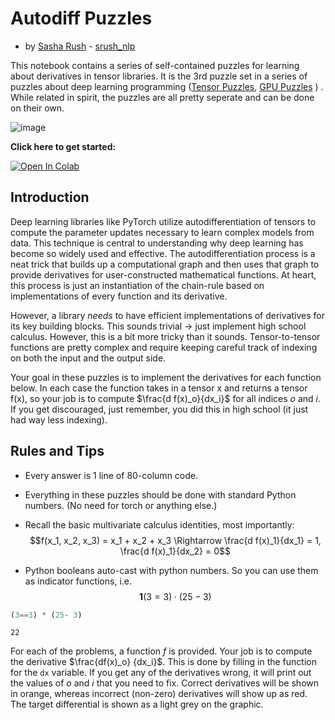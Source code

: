 # Autodiff Puzzles
- by [Sasha Rush](http://rush-nlp.com) - [srush_nlp](https://twitter.com/srush_nlp)


This notebook contains a series of self-contained puzzles for learning about derivatives in tensor libraries. It is the 3rd puzzle set in a series of puzzles about deep learning programming ([Tensor Puzzles](https://github.com/srush/Tensor-Puzzles), [GPU Puzzles](https://github.com/srush/GPU-Puzzles) ) . While related in spirit, the puzzles are all pretty seperate and can be done on their own. 

![image](https://user-images.githubusercontent.com/35882/199065527-768cbd74-eecf-45cf-8420-73a881354c59.png)

**Click here to get started:**

[![Open In Colab](https://colab.research.google.com/assets/colab-badge.svg)](https://colab.research.google.com/github/srush/Autodiff-Puzzles/blob/main/autodiff_puzzlers.ipynb)



## Introduction

Deep learning libraries like PyTorch utilize autodifferentiation of tensors to compute the parameter updates necessary to learn complex models from data. This technique is central to understanding why deep learning has become so widely used and effective. The autodifferentiation process is a neat trick that builds up a computational graph and then uses that graph to provide derivatives for user-constructed mathematical functions. At heart, this process is just an instantiation of the chain-rule based on implementations of every function and its derivative. 

However, a library *needs* to have efficient implementations of derivatives for its key building blocks. This sounds trivial -> just implement high school calculus. However, this is a bit more tricky than it sounds. Tensor-to-tensor functions are pretty complex and require keeping careful track of indexing on both the input and the output side. 

Your goal in these puzzles is to implement the derivatives for each function below. In each case the function takes in a tensor x and returns a tensor f(x), so your job is to compute $\frac{d f(x)_o}{dx_i}$ for all indices $o$ and $i$. If you get discouraged, just remember, you did this in high school (it just had way less indexing).

## Rules and Tips

* Every answer is 1 line of 80-column code. 
* Everything in these puzzles should be done with standard Python numbers. (No need for torch or anything else.)
* Recall the basic multivariate calculus identities, most importantly: 
$$f(x_1, x_2, x_3) = x_1 + x_2 + x_3 \Rightarrow \frac{d f(x)_1}{dx_1} = 1, \frac{d f(x)_1}{dx_2} = 0$$

* Python booleans auto-cast with python numbers. So you can use them as indicator functions, i.e. $$\mathbf{1}(3=3) \cdot (25-3)$$



```python
(3==3) * (25- 3)
```




    22





For each of the problems, a function $f$ is provided. Your job is to compute the derivative $\frac{df(x)_o} {dx_i}$. This is done by filling in the function for the `dx` variable. If you get any of the derivatives wrong, it will print out the values of $o$ and $i$ that you need to fix. Correct derivatives will be shown in orange, whereas incorrect (non-zero) derivatives will show up as red. The target differential is shown as a light grey on the graphic.

